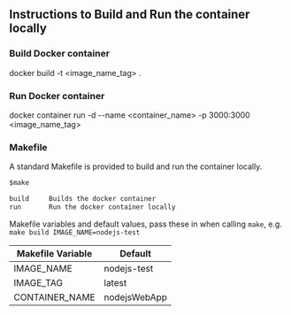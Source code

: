 ## Instructions to Build and Run the container locally

### Build Docker container
docker build -t <image_name_tag> .

### Run Docker container
docker container run -d --name <container_name> -p 3000:3000 <image_name_tag>


### Makefile

A standard Makefile is provided to build and run the container locally.

```txt
$make

build     Builds the docker container
run       Run the docker container locally
```
Makefile variables and default values, pass these in when calling `make`, e.g. `make build IMAGE_NAME=nodejs-test`

| Makefile Variable | Default               |
| ----------------- | ----------------------|
| IMAGE_NAME        |   nodejs-test         |
| IMAGE_TAG         |   latest              |
| CONTAINER_NAME    |   nodejsWebApp        |

